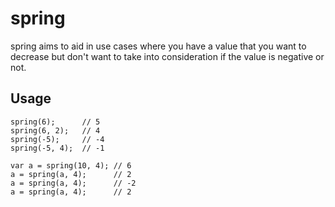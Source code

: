 # spring
spring aims to aid in use cases where you have a value that you want to 
decrease but don't want to take into consideration if the value is negative or not.

## Usage
```
spring(6);      // 5
spring(6, 2);   // 4
spring(-5);     // -4
spring(-5, 4);  // -1

var a = spring(10, 4); // 6
a = spring(a, 4);      // 2
a = spring(a, 4);      // -2
a = spring(a, 4);      // 2
```
